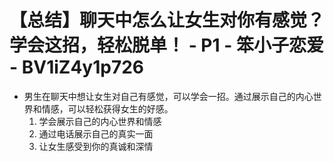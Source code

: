 # 【总结】聊天中怎么让女生对你有感觉？学会这招，轻松脱单！ - P1 - 笨小子恋爱 - BV1iZ4y1p726

-   男生在聊天中想让女生对自己有感觉，可以学会一招。通过展示自己的内心世界和情感，可以轻松获得女生的好感。
    1.  学会展示自己的内心世界和情感
    2.  通过电话展示自己的真实一面
    3.  让女生感受到你的真诚和深情